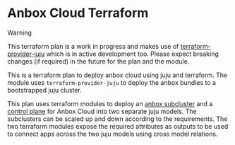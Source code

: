 # Anbox Cloud Terraform

> [!WARNING]
> This terraform plan is a work in progress and makes use of [terraform-provider-juju](https://github.com/juju/terraform-provider-juju)
> which is in active development too. Please expect breaking changes (if required) in the future for the plan and the module.


This is a terraform plan to deploy anbox cloud using juju and terraform.
The module uses `terraform-provider-juju` to deploy the anbox bundles to a
bootstrapped juju cluster.

This plan uses terraform modules to deploy an [anbox subcluster](./modules/subcluster/README.md)
and a [control plane](./modules/controller/README.md) for Anbox Cloud into two separate juju models.
The subclusters can be scaled up and down according to the requirements. The two terraform modules expose
the required attributes as outputs to be used to connect apps across the two juju models using
cross model relations.

